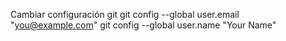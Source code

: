 Cambiar configuración git
    git config --global user.email "you@example.com"
    git config --global user.name "Your Name"
